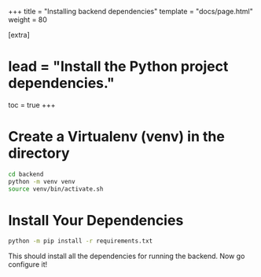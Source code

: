 +++
title = "Installing backend dependencies"
template = "docs/page.html"
weight = 80

[extra]
# lead = "Install the Python project dependencies."
toc = true
+++

# Create a Virtualenv (venv) in the directory

```bash
cd backend
python -m venv venv
source venv/bin/activate.sh
```

# Install Your Dependencies

```bash
python -m pip install -r requirements.txt
```

This should install all the dependencies for running the backend.
Now go configure it!